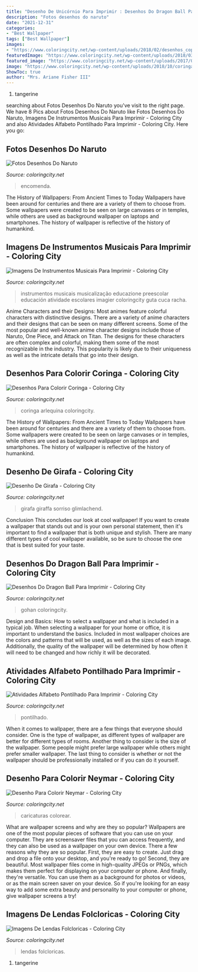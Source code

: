```yaml
---
title: "Desenho De Unicórnio Para Imprimir : Desenhos Do Dragon Ball Para Imprimir"
description: "Fotos desenhos do naruto"
date: "2021-12-31"
categories:
- "Best Wallpaper"
tags: ["Best Wallpaper"]
images:
- "https://www.coloringcity.net/wp-content/uploads/2018/02/desenhos_copa_do_mundo_2014_para_colorir_6_6.jpg"
featuredImage: "https://www.coloringcity.net/wp-content/uploads/2018/03/image005_5.png"
featured_image: "https://www.coloringcity.net/wp-content/uploads/2017/09/ssj3_t_gohan___thick__lineart__by_2d75_5.jpg"
image: "https://www.coloringcity.net/wp-content/uploads/2018/10/coringa_by_lekeart_on_deviantart_1_5.jpg"
ShowToc: true
author: "Mrs. Ariane Fisher III"
---
```



1. tangerine 

	

		
searching about Fotos Desenhos Do Naruto you've visit to the right page. We have 8 Pics about Fotos Desenhos Do Naruto like Fotos Desenhos Do Naruto, Imagens De Instrumentos Musicais Para Imprimir - Coloring City and also Atividades Alfabeto Pontilhado Para Imprimir - Coloring City. Here you go:
		
    
## Fotos Desenhos Do Naruto

<img loading=lazy src="https://www.coloringcity.net/wp-content/uploads/2020/01/encomenda_desenhos_de_naruto_d_nq_np_940308_mlb25604489937_052017_f_5.jpg" onerror="this.onerror=null;this.src='https://tse4.mm.bing.net/th?id=OIP.VNntLyTzkK_SHm53FiGHaQAAAA&amp;pid=15.1';" alt="Fotos Desenhos Do Naruto">

_Source: coloringcity.net_

>encomenda. 

	

The History of Wallpapers: From Ancient Times to Today
Wallpapers have been around for centuries and there are a variety of them to choose from. Some wallpapers were created to be seen on large canvases or in temples, while others are used as background wallpaper on laptops and smartphones. The history of wallpaper is reflective of the history of humankind.

    
## Imagens De Instrumentos Musicais Para Imprimir - Coloring City

<img loading=lazy src="https://www.coloringcity.net/wp-content/uploads/2018/04/32410216b6cf33f4c89df7ba8d3f5d74_9.jpg" onerror="this.onerror=null;this.src='https://tse3.mm.bing.net/th?id=OIP.ur8M9KfkrOtHXN1G9MBPYwHaKg&amp;pid=15.1';" alt="Imagens De Instrumentos Musicais Para Imprimir - Coloring City">

_Source: coloringcity.net_

>instrumentos musicais musicalização educazione preescolar educación atividade escolares imagier coloringcity guta cuca racha. 

	

Anime Characters and their Designs: Most animes feature colorful characters with distinctive designs.
There are a variety of anime characters and their designs that can be seen on many different screens. Some of the most popular and well-known anime character designs include those of Naruto, One Piece, and Attack on Titan. The designs for these characters are often complex and colorful, making them some of the most recognizable in the industry. This popularity is likely due to their uniqueness as well as the intricate details that go into their design.

    
## Desenhos Para Colorir Coringa - Coloring City

<img loading=lazy src="https://www.coloringcity.net/wp-content/uploads/2018/10/coringa_by_lekeart_on_deviantart_1_5.jpg" onerror="this.onerror=null;this.src='https://tse3.mm.bing.net/th?id=OIP.wUviuNlitfG4qPG_J6Bm4wHaL6&amp;pid=15.1';" alt="Desenhos Para Colorir Coringa - Coloring City">

_Source: coloringcity.net_

>coringa arlequina coloringcity. 

	

The History of Wallpapers: From Ancient Times to Today
Wallpapers have been around for centuries and there are a variety of them to choose from. Some wallpapers were created to be seen on large canvases or in temples, while others are used as background wallpaper on laptops and smartphones. The history of wallpaper is reflective of the history of humankind.

    
## Desenho De Girafa - Coloring City

<img loading=lazy src="https://www.coloringcity.net/wp-content/uploads/2017/09/desenhos_animados_de_sorriso_do_girafa_29185055_2.jpg" onerror="this.onerror=null;this.src='https://tse3.mm.bing.net/th?id=OIP.LrmIedGj5fnW2E8GRlEuPAHaMg&amp;pid=15.1';" alt="Desenho De Girafa - Coloring City">

_Source: coloringcity.net_

>girafa giraffa sorriso glimlachend. 

	

Conclusion
This concludes our look at cool wallpaper! If you want to create a wallpaper that stands out and is your own personal statement, then it's important to find a wallpaper that is both unique and stylish. There are many different types of cool wallpaper available, so be sure to choose the one that is best suited for your taste.

    
## Desenhos Do Dragon Ball Para Imprimir - Coloring City

<img loading=lazy src="https://www.coloringcity.net/wp-content/uploads/2017/09/ssj3_t_gohan___thick__lineart__by_2d75_5.jpg" onerror="this.onerror=null;this.src='https://tse1.mm.bing.net/th?id=OIP.guYJALLK2NlaAM_73PxSvAHaMR&amp;pid=15.1';" alt="Desenhos Do Dragon Ball Para Imprimir - Coloring City">

_Source: coloringcity.net_

>gohan coloringcity. 

	

Design and Basics: How to select a wallpaper and what is included in a typical job.
When selecting a wallpaper for your home or office, it is important to understand the basics. Included in most wallpaper choices are the colors and patterns that will be used, as well as the sizes of each image. Additionally, the quality of the wallpaper will be determined by how often it will need to be changed and how richly it will be decorated.

    
## Atividades Alfabeto Pontilhado Para Imprimir - Coloring City

<img loading=lazy src="https://www.coloringcity.net/wp-content/uploads/2017/09/alfabeto_pontilhado_2.jpg" onerror="this.onerror=null;this.src='https://tse1.mm.bing.net/th?id=OIP.y-C-hZ5zcIS5v3gbJPNOWwHaKe&amp;pid=15.1';" alt="Atividades Alfabeto Pontilhado Para Imprimir - Coloring City">

_Source: coloringcity.net_

>pontilhado. 

	

When it comes to wallpaper, there are a few things that everyone should consider. One is the type of wallpaper, as different types of wallpaper are better for different types of rooms. Another thing to consider is the size of the wallpaper. Some people might prefer large wallpaper while others might prefer smaller wallpaper. The last thing to consider is whether or not the wallpaper should be professionally installed or if you can do it yourself.

    
## Desenho Para Colorir Neymar - Coloring City

<img loading=lazy src="https://www.coloringcity.net/wp-content/uploads/2018/02/desenhos_copa_do_mundo_2014_para_colorir_6_6.jpg" onerror="this.onerror=null;this.src='https://tse4.mm.bing.net/th?id=OIP.O9A4t9NkPnGYfztEqN-K3wHaKe&amp;pid=15.1';" alt="Desenho Para Colorir Neymar - Coloring City">

_Source: coloringcity.net_

>caricaturas colorear. 

	

What are wallpaper screens and why are they so popular?
Wallpapers are one of the most popular pieces of software that you can use on your computer. They are screensaver files that you can access frequently, and they can also be used as a wallpaper on your own device. There a few reasons why they are so popular. First, they are easy to create. Just drag and drop a file onto your desktop, and you're ready to go! Second, they are beautiful. Most wallpaper files come in high-quality JPEGs or PNGs, which makes them perfect for displaying on your computer or phone. And finally, they're versatile. You can use them as a background for photos or videos, or as the main screen saver on your device. So if you're looking for an easy way to add some extra beauty and personality to your computer or phone, give wallpaper screens a try!

    
## Imagens De Lendas Folcloricas - Coloring City

<img loading=lazy src="https://www.coloringcity.net/wp-content/uploads/2018/03/image005_5.png" onerror="this.onerror=null;this.src='https://tse2.mm.bing.net/th?id=OIP.CkxUkkAT1dusbqrw627KCwHaKd&amp;pid=15.1';" alt="Imagens De Lendas Folcloricas - Coloring City">

_Source: coloringcity.net_

>lendas folcloricas. 

	

1. tangerine 

